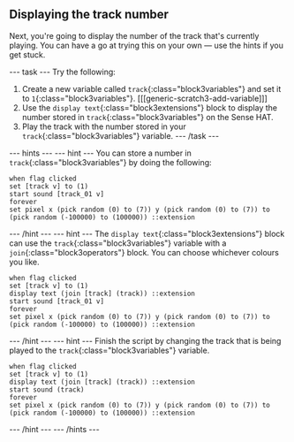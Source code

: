 ## Displaying the track number

Next, you're going to display the number of the track that's currently playing. You can have a go at trying this on your own — use the hints if you get stuck.

--- task ---
Try the following:
1. Create a new variable called `track`{:class="block3variables"} and set it to `1`{:class="block3variables"}.
   [[[generic-scratch3-add-variable]]]
1. Use the `display text`{:class="block3extensions"} block to display the number stored in `track`{:class="block3variables"} on the Sense HAT.
1. Play the track with the number stored in your `track`{:class="block3variables"} variable.
--- /task ---

--- hints --- --- hint ---
You can store a number in `track`{:class="block3variables"} by doing the following:
```blocks3
when flag clicked
set [track v] to (1)
start sound [track_01 v]
forever
set pixel x (pick random (0) to (7)) y (pick random (0) to (7)) to (pick random (-100000) to (100000)) ::extension
```
--- /hint --- --- hint ---
The `display text`{:class="block3extensions"} block can use the `track`{:class="block3variables"} variable with a `join`{:class="block3operators"} block. You can choose whichever colours you like.
```blocks3
when flag clicked
set [track v] to (1)
display text (join [track] (track)) ::extension
start sound [track_01 v]
forever
set pixel x (pick random (0) to (7)) y (pick random (0) to (7)) to (pick random (-100000) to (100000)) ::extension
```
--- /hint --- --- hint ---
Finish the script by changing the track that is being played to the `track`{:class="block3variables"} variable.
```blocks3
when flag clicked
set [track v] to (1)
display text (join [track] (track)) ::extension
start sound (track)
forever
set pixel x (pick random (0) to (7)) y (pick random (0) to (7)) to (pick random (-100000) to (100000)) ::extension
```
--- /hint --- --- /hints ---
